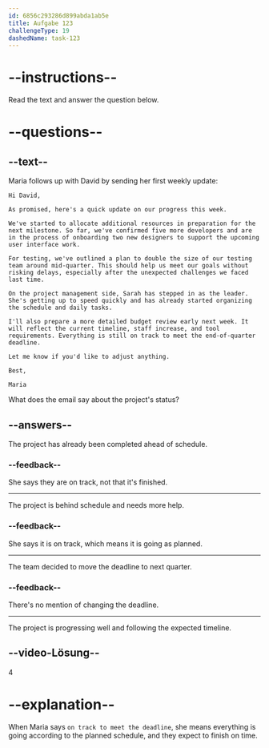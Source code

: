 ```yaml
---
id: 6856c293286d899abda1ab5e
title: Aufgabe 123
challengeType: 19
dashedName: task-123
---
```


<!--READING-->

# --instructions--

Read the text and answer the question below.

# --questions--

## --text--

Maria follows up with David by sending her first weekly update:

`Hi David,`

`As promised, here's a quick update on our progress this week.`

`We've started to allocate additional resources in preparation for the next milestone. So far, we've confirmed five more developers and are in the process of onboarding two new designers to support the upcoming user interface work.`

`For testing, we've outlined a plan to double the size of our testing team around mid-quarter. This should help us meet our goals without risking delays, especially after the unexpected challenges we faced last time.`

`On the project management side, Sarah has stepped in as the leader. She's getting up to speed quickly and has already started organizing the schedule and daily tasks.`

`I'll also prepare a more detailed budget review early next week. It will reflect the current timeline, staff increase, and tool requirements. Everything is still on track to meet the end-of-quarter deadline.`

`Let me know if you'd like to adjust anything.`

`Best,`

`Maria`

What does the email say about the project's status?

## --answers--

The project has already been completed ahead of schedule.

### --feedback--

She says they are on track, not that it's finished.

---

The project is behind schedule and needs more help.

### --feedback--

She says it is on track, which means it is going as planned.

---

The team decided to move the deadline to next quarter.

### --feedback--

There's no mention of changing the deadline.

---

The project is progressing well and following the expected timeline.

## --video-Lösung--

4

# --explanation--

When Maria says `on track to meet the deadline`, she means everything is going according to the planned schedule, and they expect to finish on time.
